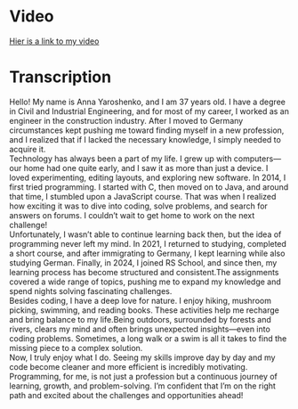 # Video

[Hier is a link to my video](https://www.youtube.com/watch?v=fu_8hAzahhM&t=10s)

# Transcription

Hello! My name is Anna Yaroshenko, and I am 37 years old. I have a degree in Civil and Industrial Engineering, and for most of my career, I worked as an engineer in the construction industry. After I moved to Germany circumstances kept pushing me toward finding myself in a new profession, and I realized that if I lacked the necessary knowledge, I simply needed to acquire it.  
Technology has always been a part of my life. I grew up with computers—our home had one quite early, and I saw it as more than just a device. I loved experimenting, editing layouts, and exploring new software. In 2014, I first tried programming. I started with C, then moved on to Java, and around that time, I stumbled upon a JavaScript course. That was when I realized how exciting it was to dive into coding, solve problems, and search for answers on forums. I couldn’t wait to get home to work on the next challenge!  
Unfortunately, I wasn’t able to continue learning back then, but the idea of programming never left my mind. In 2021, I returned to studying, completed a short course, and after immigrating to Germany, I kept learning while also studying German. Finally, in 2024, I joined RS School, and since then, my learning process has become structured and consistent.The assignments covered a wide range of topics, pushing me to expand my knowledge and spend nights solving fascinating challenges.  
Besides coding, I have a deep love for nature. I enjoy hiking, mushroom picking, swimming, and reading books. These activities help me recharge and bring balance to my life.Being outdoors, surrounded by forests and rivers, clears my mind and often brings unexpected insights—even into coding problems. Sometimes, a long walk or a swim is all it takes to find the missing piece to a complex solution.  
Now, I truly enjoy what I do. Seeing my skills improve day by day and my code become cleaner and more efficient is incredibly motivating. Programming, for me, is not just a profession but a continuous journey of learning, growth, and problem-solving. I’m confident that I’m on the right path and excited about the challenges and opportunities ahead!
